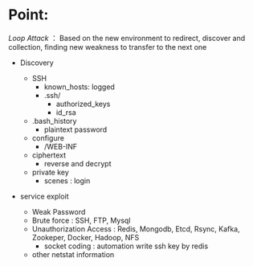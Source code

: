 # Point:
*Loop Attack* ： Based on the new environment to redirect, discover and collection, finding new weakness to transfer to the next one

- Discovery
  - SSH
    - known_hosts: logged
    - .ssh/
      - authorized_keys
      - id_rsa
  - .bash_history
    - plaintext password
  - configure
    - /WEB-INF
  - ciphertext
    - reverse and decrypt
  - private key
    - scenes : login
    
    
- service exploit
  - Weak Password
  - Brute force : SSH, FTP, Mysql
  - Unauthorization Access : Redis, Mongodb, Etcd, Rsync, Kafka, Zookeper, Docker, Hadoop, NFS
    - socket coding : automation write ssh key by redis
  - other netstat information
  
